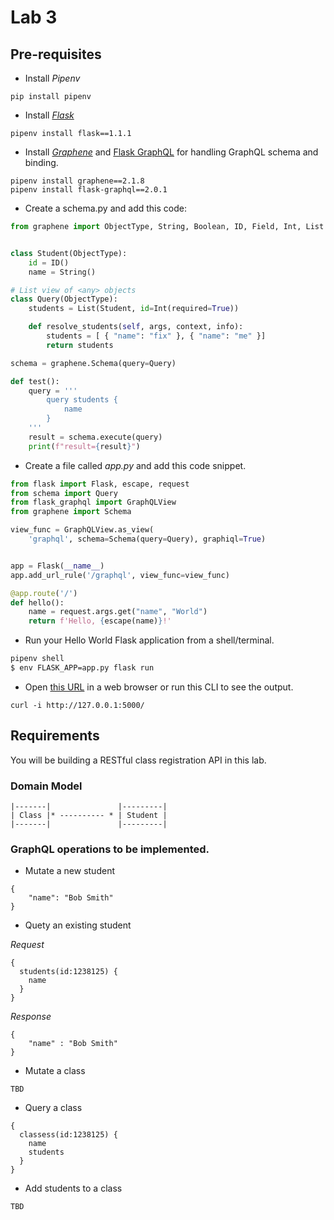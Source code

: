 # Lab 3

## Pre-requisites

* Install _Pipenv_

```
pip install pipenv
```

* Install _[Flask](https://palletsprojects.com/p/flask/)_

```
pipenv install flask==1.1.1
```
* Install _[Graphene](https://graphene-python.org/)_ and [Flask GraphQL](https://github.com/graphql-python/flask-graphql) for handling GraphQL schema and binding.

```
pipenv install graphene==2.1.8
pipenv install flask-graphql==2.0.1
```

* Create a schema.py and add this code:

```python
from graphene import ObjectType, String, Boolean, ID, Field, Int, List


class Student(ObjectType):
    id = ID()
    name = String()

# List view of <any> objects
class Query(ObjectType):
    students = List(Student, id=Int(required=True))

    def resolve_students(self, args, context, info):
        students = [ { "name": "fix" }, { "name": "me" }]
        return students

schema = graphene.Schema(query=Query)

def test():
    query = '''
        query students {
            name
        }
    '''
    result = schema.execute(query)
    print(f"result={result}")
```

* Create a file called _app.py_ and add this code snippet.

```python
from flask import Flask, escape, request
from schema import Query
from flask_graphql import GraphQLView
from graphene import Schema

view_func = GraphQLView.as_view(
    'graphql', schema=Schema(query=Query), graphiql=True)


app = Flask(__name__)
app.add_url_rule('/graphql', view_func=view_func)

@app.route('/')
def hello():
    name = request.args.get("name", "World")
    return f'Hello, {escape(name)}!'
```

* Run your Hello World Flask application from a shell/terminal.

```sh
pipenv shell
$ env FLASK_APP=app.py flask run
```

* Open [this URL](http://127.0.0.1:5000/) in a web browser or run this CLI to see the output.

```
curl -i http://127.0.0.1:5000/
```

## Requirements

You will be building a RESTful class registration API in this lab.

### Domain Model

```
|-------|               |---------|
| Class |* ---------- * | Student |
|-------|               |---------|
```

### GraphQL operations to be implemented.

* Mutate a new student

```
{
    "name": "Bob Smith"
}
```

* Quety an existing student

_Request_

```
{
  students(id:1238125) {
    name
  }
}
```

_Response_

```
{
    "name" : "Bob Smith"
}
```

* Mutate a class

```
TBD
```

* Query a class

```
{
  classess(id:1238125) {
    name
    students
  }
}
```

* Add students to a class

```
TBD
```



